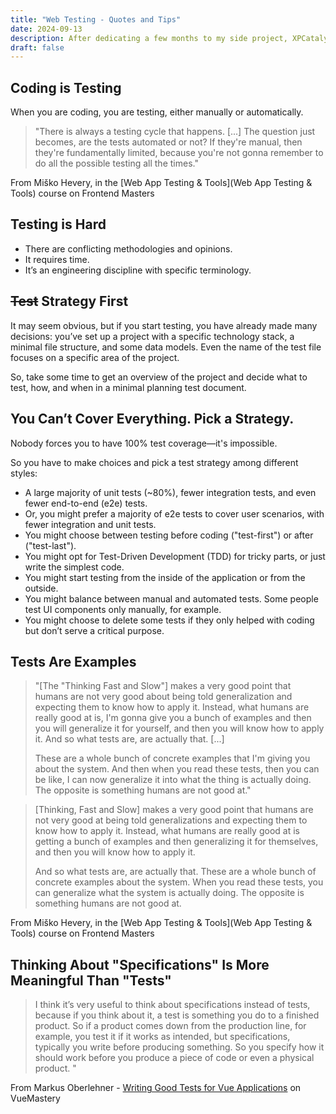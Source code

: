 ```yaml
---
title: "Web Testing - Quotes and Tips"
date: 2024-09-13
description: After dedicating a few months to my side project, XPCatalyst, and embracing the Test-Driven Development (TDD) approach, I’ve had a series of “Aha!” moments that I’m excited to share the part n°1. Whether you’re just starting out or looking to refine your testing skills, these insights might resonate with you
draft: false
---
```


## Coding is Testing

When you are coding, you are testing, either manually or automatically.

> "There is always a testing cycle that happens. \[...\] The question just becomes, are the tests automated or not? If they're manual, then they're fundamentally limited, because you're not gonna remember to do all the possible testing all the times."

From Miško Hevery, in the [Web App Testing & Tools](Web App Testing & Tools) course on Frontend Masters

## Testing is Hard

- There are conflicting methodologies and opinions.
- It requires time.
- It’s an engineering discipline with specific terminology.

## ~~Test~~ Strategy First

It may seem obvious, but if you start testing, you have already made many decisions: you’ve set up a project with a specific technology stack, a minimal file structure, and some data models. Even the name of the test file focuses on a specific area of the project.

So, take some time to get an overview of the project and decide what to test, how, and when in a minimal planning test document.

## You Can’t Cover Everything. Pick a Strategy.

Nobody forces you to have 100% test coverage—it's impossible.

So you have to make choices and pick a test strategy among different styles:

- A large majority of unit tests (~80%), fewer integration tests, and even fewer end-to-end (e2e) tests.
- Or, you might prefer a majority of e2e tests to cover user scenarios, with fewer integration and unit tests.
- You might choose between testing before coding ("test-first") or after ("test-last").
- You might opt for Test-Driven Development (TDD) for tricky parts, or just write the simplest code.
- You might start testing from the inside of the application or from the outside.
- You might balance between manual and automated tests. Some people test UI components only manually, for example.
- You might choose to delete some tests if they only helped with coding but don’t serve a critical purpose.

## Tests Are Examples

> "\[The "Thinking Fast and Slow"\] makes a very good point that humans are not very good about being told generalization and expecting them to know how to apply it. Instead, what humans are really good at is, I'm gonna give you a bunch of examples and then you will generalize it for yourself, and then you will know how to apply it. And so what tests are, are actually that. \[...\]
>
> These are a whole bunch of concrete examples that I'm giving you about the system. And then when you read these tests, then you can be like, I can now generalize it into what the thing is actually doing. The opposite is something humans are not good at."

> \[Thinking, Fast and Slow\] makes a very good point that humans are not very good at being told generalizations and expecting them to know how to apply it. Instead, what humans are really good at is getting a bunch of examples and then generalizing it for themselves, and then you will know how to apply it.
>
> And so what tests are, are actually that. These are a whole bunch of concrete examples about the system. When you read these tests, you can generalize what the system is actually doing. The opposite is something humans are not good at.

From Miško Hevery, in the [Web App Testing & Tools](Web App Testing & Tools) course on Frontend Masters

## Thinking About "Specifications" Is More Meaningful Than "Tests"

> I think it’s very useful to think about specifications instead of tests, because if you think about it, a test is something you do to a finished product. So if a product comes down from the production line, for example, you test it if it works as intended, but specifications, typically you write before producing something. So you specify how it should work before you produce a piece of code or even a physical product. "

From Markus Oberlehner - [Writing Good Tests for Vue Applications](https://www.vuemastery.com/conferences/vuejs-live-2023/writing-good-tests-for-vue-applications/) on VueMastery
